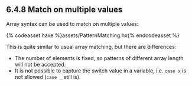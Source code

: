 ## 6.4.8 Match on multiple values

Array syntax can be used to match on multiple values:

{% codeasset haxe %}assets/PatternMatching.hx{% endcodeasset %}

This is quite similar to usual array matching, but there are differences:

* The number of elements is fixed, so patterns of different array length will not be accepted.
* It is not possible to capture the switch value in a variable, i.e. `case x` is not allowed (`case _` still is).
